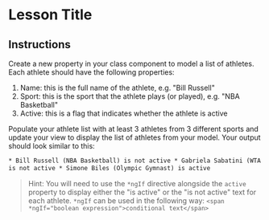# Lesson Title

## Instructions

Create a new property in your class component to model a list of athletes. Each
athlete should have the following properties:

1. Name: this is the full name of the athlete, e.g. "Bill Russell"
2. Sport: this is the sport that the athlete plays (or played), e.g. "NBA
   Basketball"
3. Active: this is a flag that indicates whether the athlete is active

Populate your athlete list with at least 3 athletes from 3 different sports and
update your view to display the list of athletes from your model. Your output
should look similar to this:

```html
* Bill Russell (NBA Basketball) is not active * Gabriela Sabatini (WTA Tennis)
is not active * Simone Biles (Olympic Gymnast) is active
```

> Hint: You will need to use the `*ngIf` directive alongside the `active`
> property to display either the "is active" or the "is not active" text for
> each athlete. `*ngIf` can be used in the following way:
> `<span *ngIf="boolean expression">conditional text</span>`
